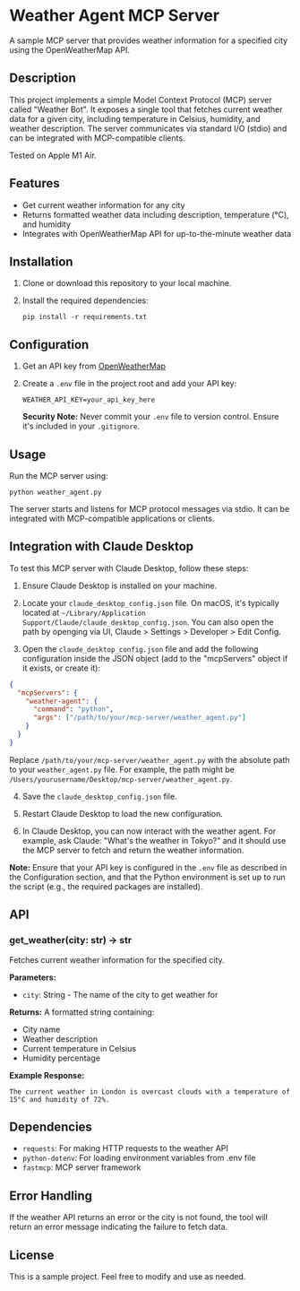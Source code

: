 # Weather Agent MCP Server

A sample MCP server that provides weather information for a specified city using the OpenWeatherMap API.

## Description

This project implements a simple Model Context Protocol (MCP) server called "Weather Bot". It exposes a single tool that fetches current weather data for a given city, including temperature in Celsius, humidity, and weather description. The server communicates via standard I/O (stdio) and can be integrated with MCP-compatible clients.

Tested on Apple M1 Air.

## Features

- Get current weather information for any city
- Returns formatted weather data including description, temperature (°C), and humidity
- Integrates with OpenWeatherMap API for up-to-the-minute weather data

## Installation

1. Clone or download this repository to your local machine.

2. Install the required dependencies:
   ```
   pip install -r requirements.txt
   ```

## Configuration

1. Get an API key from [OpenWeatherMap](https://openweathermap.org/api)

2. Create a `.env` file in the project root and add your API key:
   ```
   WEATHER_API_KEY=your_api_key_here
   ```
   **Security Note:** Never commit your `.env` file to version control. Ensure it's included in your `.gitignore`.

## Usage

Run the MCP server using:

```
python weather_agent.py
```

The server starts and listens for MCP protocol messages via stdio. It can be integrated with MCP-compatible applications or clients.

## Integration with Claude Desktop

To test this MCP server with Claude Desktop, follow these steps:

1. Ensure Claude Desktop is installed on your machine.

2. Locate your `claude_desktop_config.json` file. On macOS, it's typically located at `~/Library/Application Support/Claude/claude_desktop_config.json`. You can also open the path by openging via UI, Claude > Settings > Developer > Edit Config.

3. Open the `claude_desktop_config.json` file and add the following configuration inside the JSON object (add to the "mcpServers" object if it exists, or create it):

```json
{
  "mcpServers": {
    "weather-agent": {
      "command": "python",
      "args": ["/path/to/your/mcp-server/weather_agent.py"]
    }
  }
}
```

Replace `/path/to/your/mcp-server/weather_agent.py` with the absolute path to your `weather_agent.py` file. For example, the path might be `/Users/yourusername/Desktop/mcp-server/weather_agent.py`.

4. Save the `claude_desktop_config.json` file.

5. Restart Claude Desktop to load the new configuration.

6. In Claude Desktop, you can now interact with the weather agent. For example, ask Claude: "What's the weather in Tokyo?" and it should use the MCP server to fetch and return the weather information.

**Note:** Ensure that your API key is configured in the `.env` file as described in the Configuration section, and that the Python environment is set up to run the script (e.g., the required packages are installed).

## API

### get_weather(city: str) -> str

Fetches current weather information for the specified city.

**Parameters:**

- `city`: String - The name of the city to get weather for

**Returns:**
A formatted string containing:

- City name
- Weather description
- Current temperature in Celsius
- Humidity percentage

**Example Response:**

```
The current weather in London is overcast clouds with a temperature of 15°C and humidity of 72%.
```

## Dependencies

- `requests`: For making HTTP requests to the weather API
- `python-dotenv`: For loading environment variables from .env file
- `fastmcp`: MCP server framework

## Error Handling

If the weather API returns an error or the city is not found, the tool will return an error message indicating the failure to fetch data.

## License

This is a sample project. Feel free to modify and use as needed.

